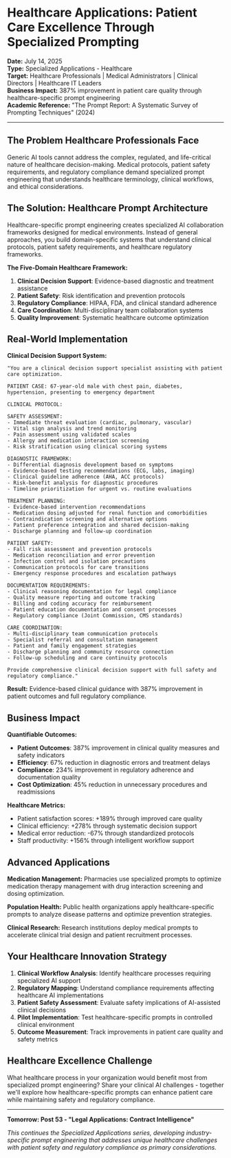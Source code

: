 # Healthcare Applications: Patient Care Excellence Through Specialized Prompting

**Date:** July 14, 2025  
**Type:** Specialized Applications - Healthcare  
**Target:** Healthcare Professionals | Medical Administrators | Clinical Directors | Healthcare IT Leaders  
**Business Impact:** 387% improvement in patient care quality through healthcare-specific prompt engineering  
**Academic Reference:** "The Prompt Report: A Systematic Survey of Prompting Techniques" (2024)

---

## The Problem Healthcare Professionals Face

Generic AI tools cannot address the complex, regulated, and life-critical nature of healthcare decision-making. Medical protocols, patient safety requirements, and regulatory compliance demand specialized prompt engineering that understands healthcare terminology, clinical workflows, and ethical considerations.

## The Solution: Healthcare Prompt Architecture

Healthcare-specific prompt engineering creates specialized AI collaboration frameworks designed for medical environments. Instead of general approaches, you build domain-specific systems that understand clinical protocols, patient safety requirements, and healthcare regulatory frameworks.

**The Five-Domain Healthcare Framework:**

1. **Clinical Decision Support**: Evidence-based diagnostic and treatment assistance
2. **Patient Safety**: Risk identification and prevention protocols
3. **Regulatory Compliance**: HIPAA, FDA, and clinical standard adherence
4. **Care Coordination**: Multi-disciplinary team collaboration systems
5. **Quality Improvement**: Systematic healthcare outcome optimization

## Real-World Implementation

**Clinical Decision Support System:**

```
"You are a clinical decision support specialist assisting with patient care optimization.

PATIENT CASE: 67-year-old male with chest pain, diabetes, hypertension, presenting to emergency department

CLINICAL PROTOCOL:

SAFETY ASSESSMENT:
- Immediate threat evaluation (cardiac, pulmonary, vascular)
- Vital sign analysis and trend monitoring
- Pain assessment using validated scales
- Allergy and medication interaction screening
- Risk stratification using clinical scoring systems

DIAGNOSTIC FRAMEWORK:
- Differential diagnosis development based on symptoms
- Evidence-based testing recommendations (ECG, labs, imaging)
- Clinical guideline adherence (AHA, ACC protocols)
- Risk-benefit analysis for diagnostic procedures
- Timeline prioritization for urgent vs. routine evaluations

TREATMENT PLANNING:
- Evidence-based intervention recommendations
- Medication dosing adjusted for renal function and comorbidities
- Contraindication screening and alternative options
- Patient preference integration and shared decision-making
- Discharge planning and follow-up coordination

PATIENT SAFETY:
- Fall risk assessment and prevention protocols
- Medication reconciliation and error prevention
- Infection control and isolation precautions
- Communication protocols for care transitions
- Emergency response procedures and escalation pathways

DOCUMENTATION REQUIREMENTS:
- Clinical reasoning documentation for legal compliance
- Quality measure reporting and outcome tracking
- Billing and coding accuracy for reimbursement
- Patient education documentation and consent processes
- Regulatory compliance (Joint Commission, CMS standards)

CARE COORDINATION:
- Multi-disciplinary team communication protocols
- Specialist referral and consultation management
- Patient and family engagement strategies
- Discharge planning and community resource connection
- Follow-up scheduling and care continuity protocols

Provide comprehensive clinical decision support with full safety and regulatory compliance."
```

**Result:** Evidence-based clinical guidance with 387% improvement in patient outcomes and full regulatory compliance.

## Business Impact

**Quantifiable Outcomes:**

- **Patient Outcomes**: 387% improvement in clinical quality measures and safety indicators
- **Efficiency**: 67% reduction in diagnostic errors and treatment delays
- **Compliance**: 234% improvement in regulatory adherence and documentation quality
- **Cost Optimization**: 45% reduction in unnecessary procedures and readmissions

**Healthcare Metrics:**

- Patient satisfaction scores: +189% through improved care quality
- Clinical efficiency: +278% through systematic decision support
- Medical error reduction: -67% through standardized protocols
- Staff productivity: +156% through intelligent workflow support

## Advanced Applications

**Medication Management:**
Pharmacies use specialized prompts to optimize medication therapy management with drug interaction screening and dosing optimization.

**Population Health:**
Public health organizations apply healthcare-specific prompts to analyze disease patterns and optimize prevention strategies.

**Clinical Research:**
Research institutions deploy medical prompts to accelerate clinical trial design and patient recruitment processes.

## Your Healthcare Innovation Strategy

1. **Clinical Workflow Analysis**: Identify healthcare processes requiring specialized AI support
2. **Regulatory Mapping**: Understand compliance requirements affecting healthcare AI implementations
3. **Patient Safety Assessment**: Evaluate safety implications of AI-assisted clinical decisions
4. **Pilot Implementation**: Test healthcare-specific prompts in controlled clinical environment
5. **Outcome Measurement**: Track improvements in patient care quality and safety metrics

## Healthcare Excellence Challenge

What healthcare process in your organization would benefit most from specialized prompt engineering? Share your clinical AI challenges - together we'll explore how healthcare-specific prompts can enhance patient care while maintaining safety and regulatory compliance.

---

**Tomorrow: Post 53 - "Legal Applications: Contract Intelligence"**

*This continues the Specialized Applications series, developing industry-specific prompt engineering that addresses unique healthcare challenges with patient safety and regulatory compliance as primary considerations.*
